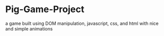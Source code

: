 # Pig-Game-Project
a game built using DOM manipulation, javascript, css, and html with nice and simple animations
